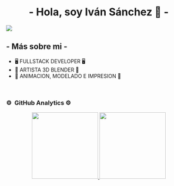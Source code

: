 <div align="center">
<h1 align="center"> - Hola, soy Iván Sánchez 🦖 - </h1>
</div>

<img src="https://i.imgur.com/weNbhGZ.png">

## - Más sobre mi -

- 🖥️ FULLSTACK DEVELOPER 🖥️
- 🎥 ARTISTA 3D BLENDER 🎥
- 🎨 ANIMACION, MODELADO E IMPRESION 🎨
<br>

### ⚙️ &nbsp;GitHub Analytics ⚙️

<p align="center">
<a href="https://github.com/IvanSDec">
  <img height="180em" src="https://github-readme-stats-eight-theta.vercel.app/api?username=ArisGuimera&show_icons=true&theme=algolia&include_all_commits=true&count_private=true"/>
  <img height="180em" src="https://github-readme-stats-eight-theta.vercel.app/api/top-langs/?username=ArisGuimera&layout=compact&langs_count=8&theme=algolia"/>
</a>
</p>
